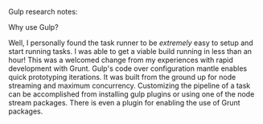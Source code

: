 Gulp research notes:

Why use Gulp? 

Well, I personally found the task runner to be *extremely* easy to setup and start running tasks. I was able to get a viable build running in less than an hour! This was a welcomed change from my experiences with rapid development with Grunt. Gulp's code over configuration mantle enables quick prototyping iterations. It was built from the ground up for node streaming and maximum concurrency. Customizing the pipeline of a task can be accomplished from installing gulp plugins or using one of the node stream packages. There is even a plugin for enabling the use of Grunt packages.